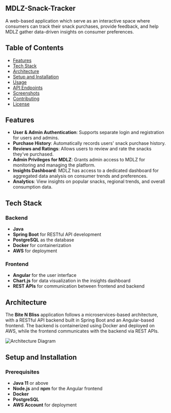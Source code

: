 
## MDLZ-Snack-Tracker

A web-based application which serve as an interactive space where consumers can track their snack purchases, provide feedback, and help MDLZ gather data-driven insights on consumer preferences. 

## Table of Contents

- [Features](#features)
- [Tech Stack](#tech-stack)
- [Architecture](#architecture)
- [Setup and Installation](#setup-and-installation)
- [Usage](#usage)
- [API Endpoints](#api-endpoints)
- [Screenshots](#screenshots)
- [Contributing](#contributing)
- [License](#license)

## Features

- **User & Admin Authentication**: Supports separate login and registration for users and admins.
- **Purchase History**: Automatically records users' snack purchase history.
- **Reviews and Ratings**: Allows users to review and rate the snacks they’ve purchased.
- **Admin Privileges for MDLZ**: Grants admin access to MDLZ for monitoring and managing the platform.
- **Insights Dashboard**: MDLZ has access to a dedicated dashboard for aggregated data analysis on consumer trends and preferences.
- **Analytics**: View insights on popular snacks, regional trends, and overall consumption data.

## Tech Stack

### Backend
- **Java**
- **Spring Boot** for RESTful API development
- **PostgreSQL** as the database
- **Docker** for containerization
- **AWS** for deployment

### Frontend
- **Angular** for the user interface
- **Chart.js** for data visualization in the insights dashboard
- **REST APIs** for communication between frontend and backend

## Architecture

The **Bite N Bliss** application follows a microservices-based architecture, with a RESTful API backend built in Spring Boot and an Angular-based frontend. The backend is containerized using Docker and deployed on AWS, while the frontend communicates with the backend via REST APIs.

![Architecture Diagram](path/to/architecture-diagram.png)

## Setup and Installation

### Prerequisites

- **Java 11** or above
- **Node.js** and **npm** for the Angular frontend
- **Docker**
- **PostgreSQL**
- **AWS Account** for deployment




